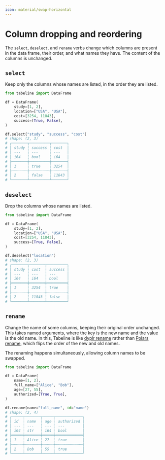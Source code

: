 ```yaml
---
icon: material/swap-horizontal
---
```


# Column dropping and reordering

The `select`, `deselect`, and `rename` verbs change which columns are present in the data frame, their order, and what names they have. The content of the columns is unchanged.

## `select`

Keep only the columns whose names are listed, in the order they are listed.

```python
from tabeline import DataFrame

df = DataFrame(
    study=[1, 2],
    location=["USA", "USA"],
    cost=[3254, 11843],
    success=[True, False],
)

df.select("study", "success", "cost")
# shape: (2, 3)
# ┌───────┬─────────┬───────┐
# │ study ┆ success ┆ cost  │
# │ ---   ┆ ---     ┆ ---   │
# │ i64   ┆ bool    ┆ i64   │
# ╞═══════╪═════════╪═══════╡
# │ 1     ┆ true    ┆ 3254  │
# ├╌╌╌╌╌╌╌┼╌╌╌╌╌╌╌╌╌┼╌╌╌╌╌╌╌┤
# │ 2     ┆ false   ┆ 11843 │
# └───────┴─────────┴───────┘
```

## `deselect`

Drop the columns whose names are listed.

```python
from tabeline import DataFrame

df = DataFrame(
    study=[1, 2],
    location=["USA", "USA"],
    cost=[3254, 11843],
    success=[True, False],
)

df.deselect("location")
# shape: (2, 3)
# ┌───────┬───────┬─────────┐
# │ study ┆ cost  ┆ success │
# │ ---   ┆ ---   ┆ ---     │
# │ i64   ┆ i64   ┆ bool    │
# ╞═══════╪═══════╪═════════╡
# │ 1     ┆ 3254  ┆ true    │
# ├╌╌╌╌╌╌╌┼╌╌╌╌╌╌╌┼╌╌╌╌╌╌╌╌╌┤
# │ 2     ┆ 11843 ┆ false   │
# └───────┴───────┴─────────┘
```

## `rename`

Change the name of some columns, keeping their original order unchanged. This takes named arguments, where the key is the new name and the value is the old name. In this, Tabeline is like [dyplr rename](https://dplyr.tidyverse.org/reference/rename.html) rather than [Polars rename](https://pola-rs.github.io/polars/py-polars/html/reference/api/polars.DataFrame.rename.html), which flips the order of the new and old names.

The renaming happens simultaneously, allowing column names to be swapped.

```python
from tabeline import DataFrame

df = DataFrame(
    name=[1, 2],
    full_name=["Alice", "Bob"],
    age=[27, 55],
    authorized=[True, True],
)

df.rename(name="full_name", id="name")
# shape: (2, 4)
# ┌─────┬───────┬─────┬────────────┐
# │ id  ┆ name  ┆ age ┆ authorized │
# │ --- ┆ ---   ┆ --- ┆ ---        │
# │ i64 ┆ str   ┆ i64 ┆ bool       │
# ╞═════╪═══════╪═════╪════════════╡
# │ 1   ┆ Alice ┆ 27  ┆ true       │
# ├╌╌╌╌╌┼╌╌╌╌╌╌╌┼╌╌╌╌╌┼╌╌╌╌╌╌╌╌╌╌╌╌┤
# │ 2   ┆ Bob   ┆ 55  ┆ true       │
# └─────┴───────┴─────┴────────────┘
```
